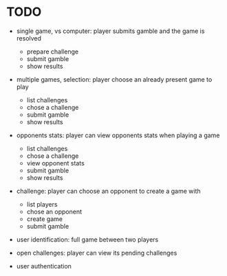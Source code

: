 # TODO

* single game, vs computer: player submits gamble and the game is resolved
  - prepare challenge
  - submit gamble
  - show results


* multiple games, selection: player choose an already present game to play
  - list challenges
  - chose a challenge
  - submit gamble
  - show results


* opponents stats: player can view opponents stats when playing a game
  - list challenges
  - chose a challenge
  - view opponent stats
  - submit gamble
  - show results


* challenge: player can choose an opponent to create a game with
  - list players
  - chose an opponent
  - create game
  - submit gamble


* user identification: full game between two players


* open challenges: player can view its pending challenges


* user authentication

